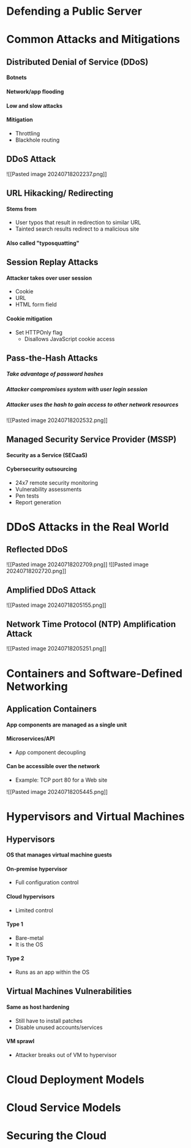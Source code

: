 # Defending a Public Server

# Common Attacks and Mitigations

## Distributed Denial of Service (DDoS)
#### Botnets
#### Network/app flooding
#### Low and slow attacks 
#### Mitigation
- Throttling 
- Blackhole routing

## DDoS Attack
![[Pasted image 20240718202237.png]]

## URL Hikacking/ Redirecting
#### Stems from
- User typos that result in redirection to similar URL
- Tainted search results redirect to a malicious site
#### Also called "typosquatting"

## Session Replay Attacks
#### Attacker takes over user session
- Cookie
- URL
- HTML form field
#### Cookie mitigation
- Set HTTPOnly flag
	- Disallows JavaScript cookie access

## Pass-the-Hash Attacks
##### Take advantage of password hashes
##### Attacker compromises system with user login session
##### Attacker uses the hash to gain access to other network resources
![[Pasted image 20240718202532.png]]

## Managed Security Service Provider (MSSP)
#### Security as a Service (SECaaS)
#### Cybersecurity outsourcing
- 24x7 remote security monitoring
- Vulnerability assessments
- Pen tests
- Report generation


# DDoS Attacks in the Real World


## Reflected DDoS 
![[Pasted image 20240718202709.png]]
![[Pasted image 20240718202720.png]]

## Amplified DDoS Attack
![[Pasted image 20240718205155.png]]

## Network Time Protocol (NTP) Amplification Attack
![[Pasted image 20240718205251.png]]


# Containers and Software-Defined Networking

## Application Containers
#### App components are managed as a single unit
#### Microservices/API
- App component decoupling
#### Can be accessible over the network
- Example: TCP port 80 for a Web site

![[Pasted image 20240718205445.png]]



# Hypervisors and Virtual Machines

## Hypervisors 
#### OS that manages virtual machine guests
#### On-premise hypervisor
- Full configuration control
#### Cloud hypervisors 
- Limited control
#### Type 1
- Bare-metal
- It is the OS
#### Type 2
- Runs as an app within the OS

## Virtual Machines Vulnerabilities
#### Same as host hardening
- Still have to install patches
- Disable unused accounts/services
#### VM sprawl
- Attacker breaks out of VM to hypervisor




# Cloud Deployment Models

# Cloud Service Models

# Securing the Cloud
